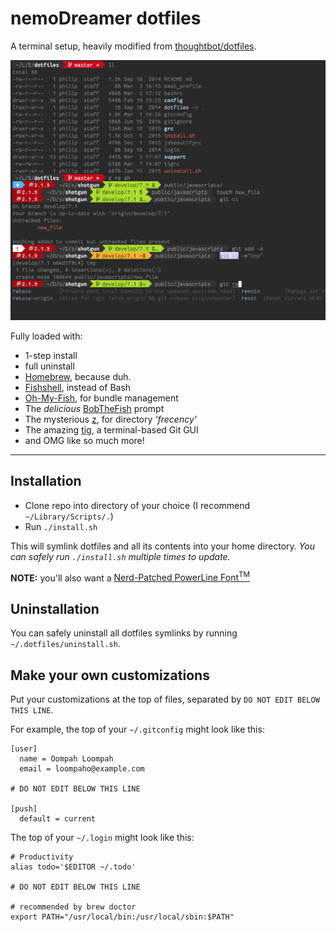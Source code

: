 nemoDreamer dotfiles
====================

A terminal setup, heavily modified from [thoughtbot/dotfiles](https://github.com/thoughtbot/dotfiles).

![screenshot](support/screenshot.png)

Fully loaded with:

- 1-step install
- full uninstall
- [Homebrew](https://brew.sh), because duh.
- [Fishshell](https://fishshell.com), instead of Bash
- [Oh-My-Fish](https://github.com/oh-my-fish/oh-my-fish), for bundle management
- The _delicious_ [BobTheFish](https://github.com/oh-my-fish/theme-bobthefish) prompt
- The mysterious [z](https://github.com/rupa/z), for directory _'frecency'_
- The amazing [tig](https://github.com/jonas/tig), a terminal-based Git GUI
- and OMG like so much more!

---

## Installation

- Clone repo into directory of your choice (I recommend `~/Library/Scripts/.`)
- Run `./install.sh`

This will symlink dotfiles and all its contents into your home directory. _You can safely run `./install.sh` multiple times to update._

**NOTE:** you'll also want a [Nerd-Patched PowerLine Font<sup>TM</sup>](https://github.com/ryanoasis/nerd-fonts)

## Uninstallation

You can safely uninstall all dotfiles symlinks by running `~/.dotfiles/uninstall.sh`.

## Make your own customizations

Put your customizations at the top of files, separated by `DO NOT EDIT BELOW THIS LINE`.

For example, the top of your `~/.gitconfig` might look like this:

    [user]
      name = Oompah Loompah
      email = loompaho@example.com

    # DO NOT EDIT BELOW THIS LINE

    [push]
      default = current

The top of your `~/.login` might look like this:

    # Productivity
    alias todo='$EDITOR ~/.todo'

    # DO NOT EDIT BELOW THIS LINE

    # recommended by brew doctor
    export PATH="/usr/local/bin:/usr/local/sbin:$PATH"
